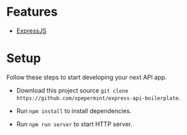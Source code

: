 # Features

* [ExpressJS](http://expressjs.com)

# Setup

Follow these steps to start developing your next API app.

* Download this project source `git clone https://github.com/xpepermint/express-api-boilerplate`.

* Run `npm install` to install dependencies.

* Run `npm run server` to start HTTP server.
